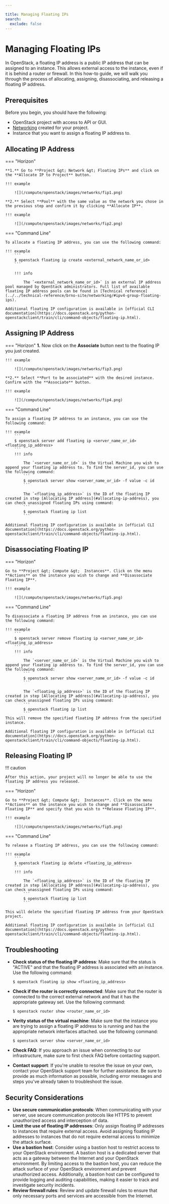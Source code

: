 ```yaml
---

title: Managing Floating IPs
search:
  exclude: false
---
```


# Managing Floating IPs
In OpenStack, a floating IP address is a public IP address that can be assigned to an instance. This allows external access to the instance, even if it is behind a router or firewall. In this how-to guide, we will walk you through the process of allocating, assigning, disassociating, and releasing a floating IP address.

## Prerequisites

Before you begin, you should have the following:

- OpenStack project with access to API or GUI.
- [Networking](../how-to-guides/create-networking.md) created for your project.
- Instance that you want to assign a floating IP address to.

## Allocating IP Address

=== "Horizon"

    **1.** Go to **Project &gt; Network &gt; Floating IPs** and click on the **Allocate IP to Project** button.

    !!! example

        ![](/compute/openstack/images/networks/fip1.png)

    **2.** Select **Pool** with the same value as the network you chose in the previous step and confirm it by clicking **Allocate IP**.

    !!! example

        ![](/compute/openstack/images/networks/fip2.png)

=== "Command Line"

    To allocate a floating IP address, you can use the following command:

    !!! example
        ```
        $ openstack floating ip create <external_network_name_or_id>
        ```

        !!! info

            The `<external_network_name_or_id>` is an external IP address pool managed by OpenStack administrators. Full list of available floating IP address pools can be found in [Technical reference](../../technical-reference/brno-site/networking/#ipv4-group-floating-ips).

    Additional floating IP configuration is available in [official CLI documentation](https://docs.openstack.org/python-openstackclient/train/cli/command-objects/floating-ip.html).

## Assigning IP Address

=== "Horizon"
    **1.** Now click on the **Associate** button next to the floating IP you just created.

    !!! example

        ![](/compute/openstack/images/networks/fip3.png)

    **2.** Select **Port to be associated** with the desired instance. Confirm with the **Associate** button.

    !!! example

        ![](/compute/openstack/images/networks/fip4.png)

=== "Command Line"

    To assign a floating IP address to an instance, you can use the following command:

    !!! example
        ```
        $ openstack server add floating ip <server_name_or_id> <floating_ip_address>
        ```
        !!! info

            The `<server_name_or_id>` is the Virtual Machine you wish to append your floating ip address to. To find the server_id, you can use the following command:
            ```
            $ openstack server show <server_name_or_id> -f value -c id
            ```

            The `<floating_ip_address>` is the ID of the floating IP created in step [Allocating IP address](#allocating-ip-address), you can check unassigned floating IPs using command:
            ```
            $ openstack floating ip list
            ```

    Additional floating IP configuration is available in [official CLI documentation](https://docs.openstack.org/python-openstackclient/train/cli/command-objects/floating-ip.html).

## Disassociating Floating IP

=== "Horizon"

    Go to **Project &gt; Compute &gt;  Instances**. Click on the menu **Actions** on the instance you wish to change and **Disassociate Floating IP**.

    !!! example

        ![](/compute/openstack/images/networks/fip5.png)

=== "Command Line"

    To disassociate a floating IP address from an instance, you can use the following command:

    !!! example
        ```
        $ openstack server remove floating ip <server_name_or_id> <floating_ip_address>
        ```
        !!! info

            The `<server_name_or_id>` is the Virtual Machine you wish to append your floating ip address to. To find the server_id, you can use the following command:
            ```
            $ openstack server show <server_name_or_id> -f value -c id
            ```

            The `<floating_ip_address>` is the ID of the floating IP created in step [Allocating IP address](#allocating-ip-address), you can check unassigned floating IPs using command:
            ```
            $ openstack floating ip list
            ```
    This will remove the specified floating IP address from the specified instance.

    Additional floating IP configuration is available in [official CLI documentation](https://docs.openstack.org/python-openstackclient/train/cli/command-objects/floating-ip.html).

## Releasing Floating IP

!!! caution

    After this action, your project will no longer be able to use the floating IP address you released.

=== "Horizon"

    Go to **Project &gt; Compute &gt;  Instances**. Click on the menu **Actions** on the instance you wish to change and **Disassociate Floating IP** and specify that you wish to **Release Floating IP**.

    !!! example

        ![](/compute/openstack/images/networks/fip5.png)

=== "Command Line"

    To release a floating IP address, you can use the following command:

    !!! example
        ```
        $ openstack floating ip delete <floating_ip_address>
        ```
        !!! info

            The `<floating_ip_address>` is the ID of the floating IP created in step [Allocating IP address](#allocating-ip-address), you can check unassigned floating IPs using command:
            ```
            $ openstack floating ip list
            ```

    This will delete the specified floating IP address from your OpenStack project.

    Additional floating IP configuration is available in [official CLI documentation](https://docs.openstack.org/python-openstackclient/train/cli/command-objects/floating-ip.html).

## Troubleshooting
- **Check status of the floating IP address**: Make sure that the status is "ACTIVE" and that the floating IP address is associated with an instance. Use the following command:

    ```
    $ openstack floating ip show <floating_ip_address>
    ```

- **Check if the router is correctly connected**: Make sure that the router is connected to the correct external network and that it has the appropriate gateway set. Use the following command:

    ```
    $ openstack router show <router_name_or_id>
    ```

- **Verity status of the virtual machine**: Make sure that the instance you are trying to assign a floating IP address to is running and has the appropriate network interfaces attached. use the following command:

    ```
    $ openstack server show <server_name_or_id>
    ```

- **Check FAQ**: If you approach an issue when connecting to our infrastructure, make sure to first check FAQ before contacting support.
- **Contact support**: If you're unable to resolve the issue on your own, contact your OpenStack support team for further assistance. Be sure to provide as much information as possible, including error messages and steps you've already taken to troubleshoot the issue.

## Security Considerations
- **Use secure communication protocols**: When communicating with your server, use secure communication protocols like HTTPS to prevent unauthorized access and interception of data.
- **Limit the use of floating IP addresses**: Only assign floating IP addresses to instances that require external access. Avoid assigning floating IP addresses to instances that do not require external access to minimize the attack surface.
- **Use a bastion host**: Consider using a bastion host to restrict access to your OpenStack environment. A bastion host is a dedicated server that acts as a gateway between the Internet and your OpenStack environment. By limiting access to the bastion host, you can reduce the attack surface of your OpenStack environment and prevent unauthorized access. Additionally, a bastion host can be configured to provide logging and auditing capabilities, making it easier to track and investigate security incidents.
- **Review firewall rules**: Review and update firewall rules to ensure that only necessary ports and services are accessible from the Internet.
